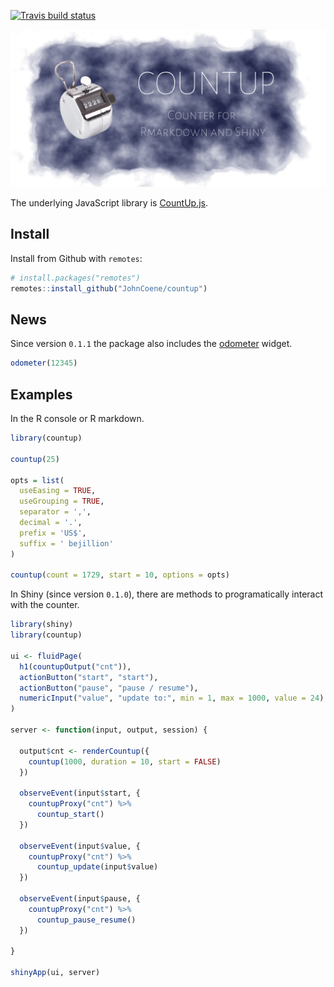 
<!-- badges: start -->

[![Travis build
status](https://travis-ci.org/JohnCoene/countup.svg?branch=master)](https://travis-ci.org/JohnCoene/countup)
<!-- badges: end -->

![](./man/figures/logo.png)

The underlying JavaScript library is
[CountUp.js](https://github.com/inorganik/CountUp.js).

## Install

Install from Github with `remotes`:

``` r
# install.packages("remotes")
remotes::install_github("JohnCoene/countup")
```

## News

Since version `0.1.1` the package also includes the [odometer](https://github.hubspot.com/odometer/docs/welcome/) widget.

```r
odometer(12345)
```

## Examples

In the R console or R markdown.

``` r
library(countup)

countup(25)

opts = list(
  useEasing = TRUE, 
  useGrouping = TRUE, 
  separator = ',', 
  decimal = '.', 
  prefix = 'US$', 
  suffix = ' bejillion' 
)

countup(count = 1729, start = 10, options = opts)
```

In Shiny (since version `0.1.0`), there are methods to programatically
interact with the counter.

``` r
library(shiny)
library(countup)

ui <- fluidPage(
  h1(countupOutput("cnt")),
  actionButton("start", "start"),
  actionButton("pause", "pause / resume"),
  numericInput("value", "update to:", min = 1, max = 1000, value = 24)
)

server <- function(input, output, session) {

  output$cnt <- renderCountup({
    countup(1000, duration = 10, start = FALSE)
  })

  observeEvent(input$start, {
    countupProxy("cnt") %>% 
      countup_start()
  })

  observeEvent(input$value, {
    countupProxy("cnt") %>% 
      countup_update(input$value)
  })

  observeEvent(input$pause, {
    countupProxy("cnt") %>% 
      countup_pause_resume()
  })

}

shinyApp(ui, server)
```
